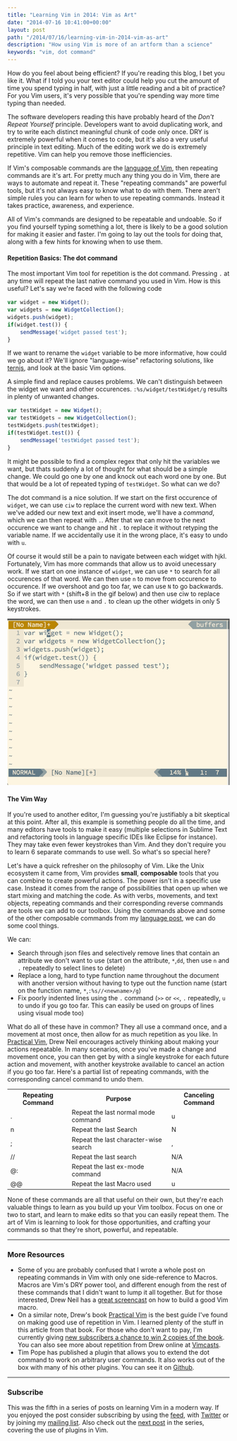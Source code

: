 ```yaml
---
title: "Learning Vim in 2014: Vim as Art"
date: "2014-07-16 10:41:00+00:00"
layout: post
path: "/2014/07/16/learning-vim-in-2014-vim-as-art"
description: "How using Vim is more of an artform than a science"
keywords: "vim, dot command"
---
```


How do you feel about being efficient?  If you're reading this blog, I bet you like it.  What if I told you your text editor could help you cut the amount of time you spend typing in half, with just a little reading and a bit of practice?  For you Vim users, it's very possible that you're spending way more time typing than needed.

The software developers reading this have probably heard of the *Don't Repeat Yourself* principle.  Developers want to avoid duplicating work, and try to write each distinct meaningful chunk of code only once.  DRY is extremely powerful when it comes to code, but it's also a very useful principle in text editing.  Much of the editing work we do is extremely repetitive. Vim can help you remove those inefficiencies.

If Vim's composable commands are the [language of Vim][language], then repeating commands are it's art.  For pretty much any thing you do in Vim, there are ways to automate and repeat it.  These "repeating commands" are powerful tools, but it's not always easy to know what to do with them.  There aren't simple rules you can learn for when to use repeating commands.  Instead it takes practice, awareness, and experience.  

All of Vim's commands are designed to be repeatable and undoable.  So if you find yourself typing something a lot, there is likely to be a good solution for making it easier and faster.  I'm going to lay out the tools for doing that, along with a few hints for knowing when to use them.

#### Repetition Basics: The dot command

The most important Vim tool for repetition is the dot command.  Pressing `.` at any time will repeat the last native command you used in Vim.  How is this useful?  Let's say we're faced with the following code

```javascript
var widget = new Widget();
var widgets = new WidgetCollection();
widgets.push(widget);
if(widget.test()) {
    sendMessage('widget passed test');
}
```

If we want to rename the `widget` variable to be more informative, how could we go about it? We'll ignore "language-wise" refactoring solutions, like [ternjs][tern], and look at the basic Vim options.  

A simple find and replace causes problems.  We can't distinguish between the widget we want and other occurences.  `:%s/widget/testWidget/g` results in plenty of unwanted changes.

```javascript
var testWidget = new Widget();
var testWidgets = new WidgetCollection();
testWidgets.push(testWidget);
if(testWidget.test()) {
    sendMessage('testWidget passed test');
}
```

It might be possible to find a complex regex that only hit the variables we want, but thats suddenly a lot of thought for what should be a simple change.  We could go one by one and knock out each word one by one.  But that would be a lot of repeated typing of `testWidget`.  So what can we do?

The dot command is a nice solution.  If we start on the first occurence of `widget`, we can use `ciw` to replace the current word with new text.  When we've added our new text and exit insert mode, we'll have a *command*, which we can then repeat with `.`. After that we can move to the next occurence we want to change and hit `.` to replace it without retyping the variable name.  If we accidentally use it in the wrong place, it's easy to undo with `u`.

Of course it would still be a pain to navigate between each widget with hjkl.  Fortunately, Vim has more commands that allow us to avoid unecessary work.  If we start on one instance of `widget`, we can use `*` to search for all occurences of that word.  We can then use `n` to move from occurence to occurence. If we overshoot and go too far, we can use `N` to go backwards.  So if we start with `*` (shift+8 in the gif below) and then use ciw to replace the word, we can then use `n` and `.` to clean up the other widgets in only 5 keystrokes.

<img alt="vim gif" src="/posts/images/vimdotcommand.gif" class="full-width">

#### The Vim Way

If you're used to another editor, I'm guessing you're justifiably a bit skeptical at this point.  After all, this example is something people do all the time, and many editors have tools to make it easy (multiple selections in Sublime Text and refactoring tools in language specific IDEs like Eclipse for instance).  They may take even fewer keystrokes than Vim. And they don't require you to learn 6 separate commands to use well.  So what's so special here?

Let's have a quick refresher on the philosophy of Vim.  Like the Unix ecosystem it came from, Vim provides **small**, **composable** tools that you can combine to create powerful actions.  The power isn't in a specific use case.  Instead it comes from the range of possibilities that open up when we start mixing and matching the code.  As with verbs, movements, and text objects, repeating commands and their corresponding reverse commands are tools we can add to our toolbox.  Using the commands above and some of the other composable commands from my [language post][language], we can do some cool things.

We can:

- Search through json files and selectively remove lines that contain an attribute we don't want to use (start on the attribute, `*`,`dd`, then use `n` and `.` repeatedly to select lines to delete)
- Replace a long, hard to type function name throughout the document with another version without having to type out the function name (start on the function name, `*`,`:%s//<newname>/g`)
- Fix poorly indented lines using the `.` command (`>>` or `<<`, `.` repeatedly, `u` to undo if you go too far. This can easily be used on groups of lines using visual mode too)

What do all of these have in common?  They all use a command once, and a movement at most once, then allow for as much repetition as you like.  In [Practical Vim][practicalvim], Drew Neil encourages actively thinking about making your actions repeatable.  In many scenarios, once you've made a change and movement once, you can then get by with a single keystroke for each future action and movement, with another keystroke available to cancel an action if you go too far.  Here's a partial list of repeating commands, with the corresponding cancel command to undo them.

<table>
<tr><th>Repeating Command</th><th>Purpose</th><th>Canceling Command</th></tr>
<tr><td>.</td><td>Repeat the last normal mode command</td><td>u</td></tr>
<tr><td>n</td><td>Repeat the last Search</td><td>N</td></tr>
<tr><td>;</td><td>Repeat the last character-wise search</td><td>,</td></tr>
<tr><td>/<replacement>/</td><td>Repeat the last search</td><td>N/A</td></tr>
<tr><td>@:</td><td>Repeat the last ex-mode command</td><td>N/A</td></tr>
<tr><td>@@</td><td>Repeat the last Macro used</td><td>u</td></tr>

</table>

None of these commands are all that useful on their own, but they're each valuable things to learn as you build up your Vim toolbox. Focus on one or two to start, and learn to make edits so that you can easily repeat them. The art of Vim is learning to look for those opportunities, and crafting your commands so that they're short, powerful, and repeatable.

---

### More Resources

- Some of you are probably confused that I wrote a whole post on repeating commands in Vim with only one side-reference to Macros.  Macros are Vim's DRY power tool, and different enough from the rest of these commands that I didn't want to lump it all together.  But for those interested, Drew Neil has a [great screencast][vimcastsmacro] on how to build a good Vim macro.
- On a similar note, Drew's book [Practical Vim][practicalvim] is the best guide I've found on making good use of repetition in Vim.  I learned plenty of the stuff in this article from that book.  For those who don't want to pay, I'm currently giving [new subscribers a chance to win 2 copies of the book][giveaway].  You can also see more about repetition from Drew online at [Vimcasts][vimcastsrep].
- Tim Pope has published a plugin that allows you to extend the dot command to work on arbitrary user commands.  It also works out of the box with many of his other plugins.  You can see it on [Github][repeatvim].

---

### Subscribe

This was the fifth in a series of posts on learning Vim in a modern way.  If you enjoyed the post consider subscribing by using the [feed](http://feedpress.me/benmccormick),  with [Twitter](http://twitter.com/benmccormickorg) or by joining my [mailing list](http://eepurl.com/WFYon).  Also check out the [next post](http://benmccormick.org/2014/07/21/learning-vim-in-2014-getting-more-from-vim-with-plugins/) in the series, covering the use of plugins in Vim.

[dry]:http://en.wikipedia.org/wiki/Don't_repeat_yourself
[language]:http://benmccormick.org/2014/07/02/learning-vim-in-2014-vim-as-language/
[vimcastsrep]:http://vimcasts.org/categories/repetition/
[practicalvim]:http://www.amazon.com/gp/product/1934356980/ref=as_li_tl?ie=UTF8&camp=1789&creative=390957&creativeASIN=1934356980&linkCode=as2&tag=benmccormicko-20&linkId=FE3JFKHYVRYCUOVS
[vimcastsmacro]: http://vimcasts.org/episodes/converting-markdown-to-structured-html-with-a-macro/
[repeatvim]:https://github.com/tpope/vim-repeat
[giveaway]:http://benmccormick.org/2014/07/11/new-twitter-feed-and-practical-vim-giveaway/
[tern]:http://ternjs.net/
